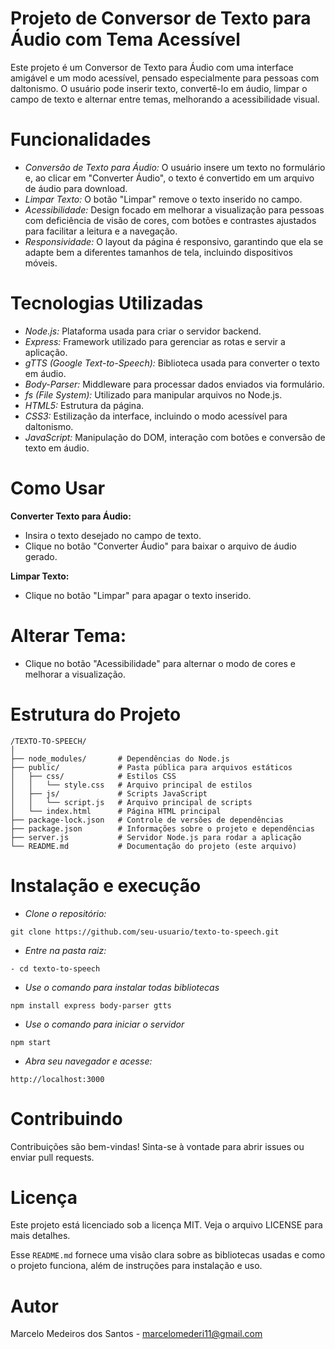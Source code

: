 # Projeto de Conversor de Texto para Áudio com Tema Acessível

Este projeto é um Conversor de Texto para Áudio com uma interface amigável e um modo acessível, pensado especialmente para pessoas com daltonismo. O usuário pode inserir texto, convertê-lo em áudio, limpar o campo de texto e alternar entre temas, melhorando a acessibilidade visual.

# Funcionalidades

- *Conversão de Texto para Áudio:* O usuário insere um texto no formulário e, ao clicar em "Converter Áudio", o texto é convertido em um arquivo de áudio para download.
- *Limpar Texto:* O botão "Limpar" remove o texto inserido no campo.
- *Acessibilidade:* Design focado em melhorar a visualização para pessoas com deficiência de visão de cores, com botões e contrastes ajustados para facilitar a leitura e a navegação.
- *Responsividade:* O layout da página é responsivo, garantindo que ela se adapte bem a diferentes tamanhos de tela, incluindo dispositivos móveis.

# Tecnologias Utilizadas

- *Node.js:* Plataforma usada para criar o servidor backend.
- *Express:* Framework utilizado para gerenciar as rotas e servir a aplicação.
- *gTTS (Google Text-to-Speech):* Biblioteca usada para converter o texto em áudio.
- *Body-Parser:* Middleware para processar dados enviados via formulário.
- *fs (File System):* Utilizado para manipular arquivos no Node.js.
- *HTML5:* Estrutura da página.
- *CSS3:* Estilização da interface, incluindo o modo acessível para daltonismo.
- *JavaScript:* Manipulação do DOM, interação com botões e conversão de texto em áudio.

# Como Usar

**Converter Texto para Áudio:**

- Insira o texto desejado no campo de texto.
- Clique no botão "Converter Áudio" para baixar o arquivo de áudio gerado.

**Limpar Texto:**

- Clique no botão "Limpar" para apagar o texto inserido.

# Alterar Tema:

- Clique no botão "Acessibilidade" para alternar o modo de cores e melhorar a visualização.

# Estrutura do Projeto

```plaintext
/TEXTO-TO-SPEECH/
│
├── node_modules/       # Dependências do Node.js
├── public/             # Pasta pública para arquivos estáticos
│   ├── css/            # Estilos CSS
│   │   └── style.css   # Arquivo principal de estilos
│   ├── js/             # Scripts JavaScript
│   │   └── script.js   # Arquivo principal de scripts
│   └── index.html      # Página HTML principal
├── package-lock.json   # Controle de versões de dependências
├── package.json        # Informações sobre o projeto e dependências
├── server.js           # Servidor Node.js para rodar a aplicação
└── README.md           # Documentação do projeto (este arquivo)
```

# Instalação e execução

- *Clone o repositório:* 
```plaintext
git clone https://github.com/seu-usuario/texto-to-speech.git
```
- *Entre na pasta raiz:*
```plaintext
- cd texto-to-speech
```
- *Use o comando para instalar todas bibliotecas* 
```plaintext
npm install express body-parser gtts
```
- *Use o comando para iniciar o servidor* 
```plaintext
npm start
```
- *Abra seu navegador e acesse:*
```plaintext
http://localhost:3000
```

# Contribuindo

Contribuições são bem-vindas! Sinta-se à vontade para abrir issues ou enviar pull requests.

# Licença

Este projeto está licenciado sob a licença MIT. Veja o arquivo LICENSE para mais detalhes.

Esse `README.md` fornece uma visão clara sobre as bibliotecas usadas e como o projeto funciona, além de instruções para instalação e uso.


# Autor

Marcelo Medeiros dos Santos - marcelomederi11@gmail.com
